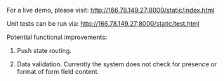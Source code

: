For a live demo, please visit: http://166.78.149.27:8000/static/index.html

Unit tests can be run via: http://166.78.149.27:8000/static/test.html

Potential functional improvements:

1) Push state routing.

2) Data validation. Currently the system does not check for presence or format of form field content.  
